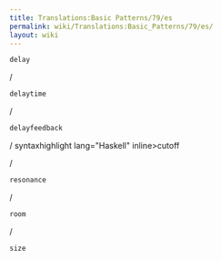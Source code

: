 ```yaml
---
title: Translations:Basic Patterns/79/es
permalink: wiki/Translations:Basic_Patterns/79/es/
layout: wiki
---
```


``` Haskell
delay
```

/

``` Haskell
delaytime
```

/

``` Haskell
delayfeedback
```

/ syntaxhighlight lang="Haskell" inline\>cutoff

</syntaxhighlight>

/

``` Haskell
resonance
```

/

``` Haskell
room
```

/

``` Haskell
size
```
